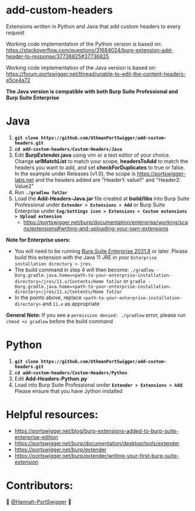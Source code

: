 # add-custom-headers
Extensions written in Python and Java that add custom headers to every request 

Working code implementation of the Python version is based on: https://stackoverflow.com/questions/31684024/burp-extension-add-header-to-response/37736825#37736825

Working code implementation of the Java version is based on: https://forum.portswigger.net/thread/unable-to-edit-the-content-headers-e5ce4a72

**The Java version is compatible with both Burp Suite Professional and Burp Suite Enterprise**

# Java
 1. **`git clone https://github.com/UthmanPortSwigger/add-custom-headers.git`**
 2. **`cd add-custom-headers/Custom-Headers/Java`**
 3. Edit **BurpExtender.java** using vim or a text editor of your choice. Change **urlMatchList** to match your scope, **headersToAdd** to match the headers you want to add, and set **checkForDuplicates** to true or false. In the example under Releases (v1.0), the scope is https://portswigger-labs.net and the headers added are "Header1: value1" and "Header2: Value2"
 4. Run **`./gradlew fatJar`** 
 5. Load the **Add-Headers-Java.jar** file created at **build/libs** into Burp Suite Professional under **`Extender > Extensions > Add`** or Burp Suite Enterprise under **`Cog/Settings icon > Extensions > Custom extensions > Upload extension`**
    - https://portswigger.net/burp/documentation/enterprise/working/scans/extensions#writing-and-uploading-your-own-extensions

**Note for Enterprise users:**
  - You will need to be running [Burp Suite Enterprise 2021.8](https://portswigger.net/burp/releases/enterprise-edition-2021-8?requestededition=enterprise) or later. Please build this extension with the Java 11 JRE in your `Enterprise installation directory > jres`.<br />
  - The build command in step 4 will then become: `./gradlew -Dorg.gradle.java.home=<path-to-your-enterprise-installation-directory>/jres/11.x/Contents/Home fatJar` or `gradle -Dorg.gradle.java.home=<path-to-your-enterprise-installation-directory>/jres/11.x/Contents/Home fatJar` 
  - In the points above, replace `<path-to-your-enterprise-installation-directory>` and `11.x` as appropriate
 
**General Note:** If you see a `permission denied: ./gradlew` error, please run `chmod +x gradlew` before the build command
# Python
 1. **`git clone https://github.com/UthmanPortSwigger/add-custom-headers.git`**
 2. **`cd add-custom-headers/Custom-Headers/Python`**
 3. Edit **Add-Headers-Python.py**
 4. Load into Burp Suite Professional under **`Extender > Extensions > Add`**. Please ensure that you have Jython installed  

# Helpful resources: 

- https://portswigger.net/blog/burp-extensions-added-to-burp-suite-enterprise-edition
- https://portswigger.net/burp/documentation/desktop/tools/extender
- https://portswigger.net/burp/extender
- https://portswigger.net/burp/extender/writing-your-first-burp-suite-extension

# Contributors: 
:octopus:	[@Hannah-PortSwigger](https://github.com/Hannah-Portswigger) :octopus:
